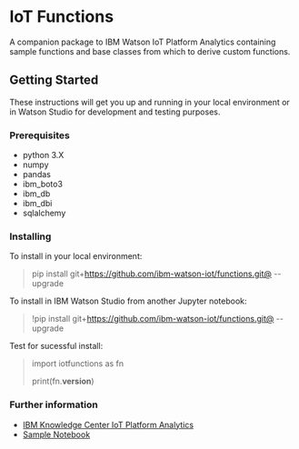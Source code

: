 # IoT Functions

A companion package to IBM Watson IoT Platform Analytics containing sample functions and base classes from which to derive custom functions.

## Getting Started

These instructions will get you up and running in your local environment or in Watson Studio for development and testing purposes. 

### Prerequisites

 + python 3.X
 + numpy
 + pandas
 + ibm_boto3
 + ibm_db
 + ibm_dbi
 + sqlalchemy

### Installing

To install in your local environment:
> pip install git+https://github.com/ibm-watson-iot/functions.git@ --upgrade

To install in IBM Watson Studio from another Jupyter notebook:
> !pip install git+https://github.com/ibm-watson-iot/functions.git@ --upgrade

Test for sucessful install:
> import iotfunctions as fn
>
> print(fn.__version__)

### Further information

+ [IBM Knowledge Center IoT Platform Analytics](https://www.ibm.com/support/knowledgecenter/SSQP8H/iot/analytics/as_overview.html)
+ [Sample Notebook](https://www.ibm.com/support/knowledgecenter/SSQP8H/iot/analytics/as_notebook_references.html)


